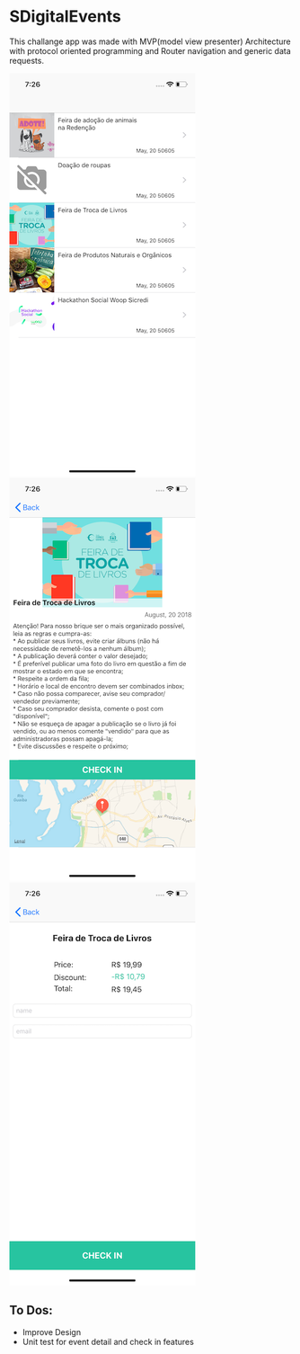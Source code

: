 # SDigitalEvents


This challange app was made with MVP(model view presenter) Architecture with protocol oriented programming and Router navigation and generic data requests. 

![](/Media/Events.png)
![](/Media/Detail.png)
![](/Media/CheckIn.png)



## To Dos:

- Improve Design
- Unit test for event detail and check in features


